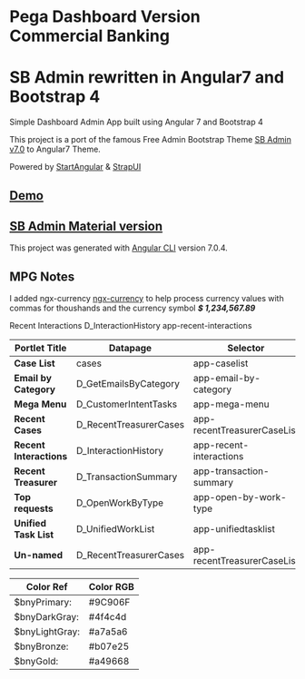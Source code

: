 # Pega Dashboard Version Commercial Banking
# SB Admin rewritten in Angular7 and Bootstrap 4


Simple Dashboard Admin App built using Angular 7 and Bootstrap 4

This project is a port of the famous Free Admin Bootstrap Theme [SB Admin v7.0](http://startbootstrap.com/template-overviews/sb-admin-2/) to Angular7 Theme.

Powered by [StartAngular](http://startangular.com/) & [StrapUI](http://strapui.com/)

## [Demo](http://rawgit.com/start-angular/SB-Admin-BS4-Angular-7/master/dist/)

## [SB Admin Material version](https://github.com/start-javascript/sb-admin-material)

This project was generated with [Angular CLI](https://github.com/angular/angular-cli) version 7.0.4.
 
## MPG Notes
I added ngx-currency [ngx-currency](https://www.npmjs.com/package/ngx-currency)  to help process currency values with commas for thoushands and the currency symbol ***$ 1,234,567.89***


Recent Interactions    D_InteractionHistory    app-recent-interactions

| Portlet Title           	| Datapage             	| Selector                	  |  Coponent 	                          |
|-------------------------	|----------------------	|-------------------------	  |-------------------------------------	|
| **Case List**           	| cases               	| app-caselist            	  |  /pega/app-caselist  	                |
| **Email by Category**   	| D_GetEmailsByCategory	| app-email-by-category      	|  /pega/kpi-report/email-by-category  	|
| **Mega Menu**          	  | D_CustomerIntentTasks	| app-mega-menu           	  |  /pega/mega-menu  	                  |
| **Recent Cases**         	| D_RecentTreasurerCases| app-recentTreasurerCaseList	|  /pega/recentTreasurerCaseList  	    |
| **Recent Interactions** 	| D_InteractionHistory 	| app-recent-interactions 	  |  /pega/recent-interactions    	      |
| **Recent Treasurer**     	| D_TransactionSummary 	| app-transaction-summary  	  |  /pega/transaction-summary  	        |
| **Top requests**        	| D_OpenWorkByType    	| app-open-by-work-type  	    |  /pega/open-by-work-type  	          |
| **Unified Task List**   	| D_UnifiedWorkList    	| app-unifiedtasklist      	  |  /pega/unifiedtasklist              	|
| **Un-named**             	| D_RecentTreasurerCases| app-recentTreasurerCaseList |  /pega/recentTreasurerCaseList       	|


|Color Ref         | Color RGB  |
|------------------|-----------|
|  $bnyPrimary:     |#9C906F|
|  $bnyDarkGray:  |#4f4c4d |
|  $bnyLightGray: |#a7a5a6 |
|  $bnyBronze:    |#b07e25 |
|  $bnyGold:      |#a49668 |

<!-- 
Useful links/sites;

Badges:
[Badge Color Styles](https://getbootstrap.com/docs/4.0/components/badge/)
### Introduction

Provides fast, reliable and extensible starter for the development of Angular projects.

`sb-admin-bs4-angular7` provides the following features:

*   Developed using boostrap-v4.0.0
*   angular-v7.0.2
*   angular/cli-v7.0.4
*   [ng-bootstrap-v4.0.0](https://github.com/ng-bootstrap/)
*   [ngx-translate-v11.0.0](https://github.com/ngx-translate)
*   Following the best practices.
*   Ahead-of-Time compilation support.
*   Official Angular i18n support.
*   Production and development builds.
*   Tree-Shaking production builds.

### How to start

**Note** that this seed project requires **node >=v8.9.0 and npm >=4**.

In order to start the project use:

```bash
$ git clone https://github.com/start-angular/SB-Admin-BS4-Angular-6.git
$ cd SB-Admin-BS4-Angular-6
# install the project's dependencies
$ npm install
# watches your files and uses livereload by default run `npm start` for a dev server. Navigate to `http://localhost:4200/`. The app will automatically reload if you change any of the source files.
$ npm start
# prod build, will output the production application in `dist`
# the produced code can be deployed (rsynced) to a remote server
$ npm run build
```

### Code scaffolding

Run `ng generate component component-name` to generate a new component. You can also use `ng generate directive/pipe/service/class/module`.

### Running unit tests

Run `ng test` to execute the unit tests via [Karma](https://karma-runner.github.io).

### Running end-to-end tests

Run `ng e2e` to execute the end-to-end tests via [Protractor](http://www.protractortest.org/).
Before running the tests make sure you are serving the app via `ng serve`.

### Further help

To get more help on the Angular CLI use `ng help` or go check out the [Angular CLI README](https://github.com/angular/angular-cli/blob/master/README.md). -->
